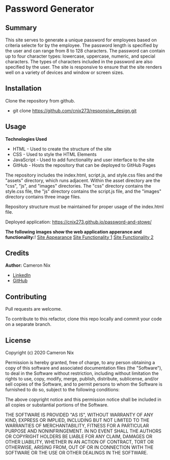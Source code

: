 # Password Generator

## Summary

This site serves to generate a unique password for employees based on criteria selecte for by the employee. The password length is specified by the user and can range from 8 to 128 characters. The password can contain up to four character types: lowercase, uppercase, numeric, and special characters. The types of characters included in the password are also specified by the user. The site is responsive to ensure that the site renders well on a variety of devices and window or screen sizes.

## Installation

Clone the repository from github.

* git clone https://github.com/cnix273/responsive_design.git

## Usage

**Technologies Used**
* HTML - Used to create the structure of the site
* CSS - Used to style the HTML Elements
* JavaScript - Used to add functionality and user interface to the site
* GitHub - Hosts the repository that can be deployed to GitHub Pages

The repository includes the index.html, script.js, and style.css files and the "assets" directory, which runs adjacent. Within the asset directory are the "css", "js", and "images" directories. The "css" directory contains the style.css file, the "js" directory contains the script.js file, and the "images" directory contains three image files.

Repository structure must be maintained for proper usage of the index.html file.

Deployed application: https://cnix273.github.io/password-and-stowe/

**The following images show the web application apperance and functionality:**!
[Site Appearance](https://github.com/cnix273/password-and-stowe/blob/main/assets/images/Screenshot1.png)
[Site Functionality 1](https://github.com/cnix273/password-and-stowe/blob/main/assets/images/Screenshot2.png)
[Site Functionality 2](https://github.com/cnix273/password-and-stowe/blob/main/assets/images/Screenshot3.png)

## Credits

**Author:** Cameron Nix
* [LinkedIn](https://www.linkedin.com/in/cameron-nix-a74aa1109/)
* [GitHub](https://github.com/cnix273)

## Contributing

Pull requests are welcome.

To contribute to this refactor, clone this repo locally and commit your code on a separate branch.

## License

Copyright (c) 2020 Cameron Nix

Permission is hereby granted, free of charge, to any person obtaining a copy
of this software and associated documentation files (the "Software"), to deal
in the Software without restriction, including without limitation the rights
to use, copy, modify, merge, publish, distribute, sublicense, and/or sell
copies of the Software, and to permit persons to whom the Software is
furnished to do so, subject to the following conditions:

The above copyright notice and this permission notice shall be included in all
copies or substantial portions of the Software.

THE SOFTWARE IS PROVIDED "AS IS", WITHOUT WARRANTY OF ANY KIND, EXPRESS OR
IMPLIED, INCLUDING BUT NOT LIMITED TO THE WARRANTIES OF MERCHANTABILITY,
FITNESS FOR A PARTICULAR PURPOSE AND NONINFRINGEMENT. IN NO EVENT SHALL THE
AUTHORS OR COPYRIGHT HOLDERS BE LIABLE FOR ANY CLAIM, DAMAGES OR OTHER
LIABILITY, WHETHER IN AN ACTION OF CONTRACT, TORT OR OTHERWISE, ARISING FROM,
OUT OF OR IN CONNECTION WITH THE SOFTWARE OR THE USE OR OTHER DEALINGS IN THE
SOFTWARE.